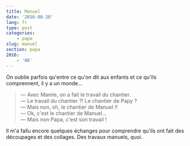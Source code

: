 ```yaml
---
title: Manuel
date: '2016-08-20'
lang: fr
type: post
categories:
    - papa
slug: manuel
section: papa
2016:
    - '08'
---
```


On oublie parfois qu'entre ce qu'on dit aux enfants et ce qu'ils comprennent, il y a un monde…

<!-- more -->

> — Avec Mamie, on a fait le travail du chantier.  
> — Le travail du chantier ?! Le chantier de Papy ?  
> — Mais non, oh, le chantier de Manuel !!  
> — Ok, c'est le chantier de Manuel…  
> — Mais non Papa, c'est son travail !

Il m'a fallu encore quelques échanges pour comprendre qu'ils ont fait des découpages et des collages. Des travaux manuels, quoi.
